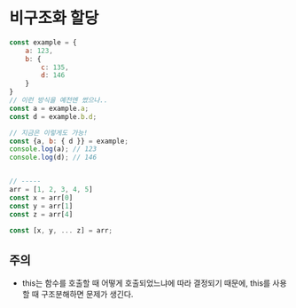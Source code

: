 # 비구조화 할당
 
```javascript
const example = {
    a: 123, 
    b: {
        c: 135, 
        d: 146
    }
}
// 이런 방식을 예전엔 썼으나.. 
const a = example.a;
const d = example.b.d;

// 지금은 이렇게도 가능!
const {a, b: { d }} = example;
console.log(a); // 123
console.log(d); // 146


// -----
arr = [1, 2, 3, 4, 5]
const x = arr[0]
const y = arr[1]
const z = arr[4]

const [x, y, ... z] = arr;
```


## 주의
- this는 함수를 호출할 때 어떻게 호출되었느냐에 따라 결정되기 때문에, this를 사용할 때 구조분해하면 문제가 생긴다.